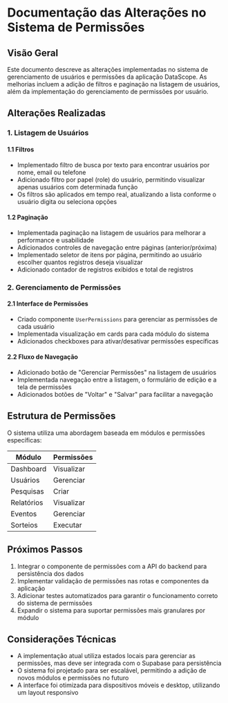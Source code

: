# Documentação das Alterações no Sistema de Permissões

## Visão Geral

Este documento descreve as alterações implementadas no sistema de gerenciamento de usuários e permissões da aplicação DataScope. As melhorias incluem a adição de filtros e paginação na listagem de usuários, além da implementação do gerenciamento de permissões por usuário.

## Alterações Realizadas

### 1. Listagem de Usuários

#### 1.1 Filtros
- Implementado filtro de busca por texto para encontrar usuários por nome, email ou telefone
- Adicionado filtro por papel (role) do usuário, permitindo visualizar apenas usuários com determinada função
- Os filtros são aplicados em tempo real, atualizando a lista conforme o usuário digita ou seleciona opções

#### 1.2 Paginação
- Implementada paginação na listagem de usuários para melhorar a performance e usabilidade
- Adicionados controles de navegação entre páginas (anterior/próxima)
- Implementado seletor de itens por página, permitindo ao usuário escolher quantos registros deseja visualizar
- Adicionado contador de registros exibidos e total de registros

### 2. Gerenciamento de Permissões

#### 2.1 Interface de Permissões
- Criado componente `UserPermissions` para gerenciar as permissões de cada usuário
- Implementada visualização em cards para cada módulo do sistema
- Adicionados checkboxes para ativar/desativar permissões específicas

#### 2.2 Fluxo de Navegação
- Adicionado botão de "Gerenciar Permissões" na listagem de usuários
- Implementada navegação entre a listagem, o formulário de edição e a tela de permissões
- Adicionados botões de "Voltar" e "Salvar" para facilitar a navegação

## Estrutura de Permissões

O sistema utiliza uma abordagem baseada em módulos e permissões específicas:

| Módulo | Permissões |
|--------|------------|
| Dashboard | Visualizar |
| Usuários | Gerenciar |
| Pesquisas | Criar |
| Relatórios | Visualizar |
| Eventos | Gerenciar |
| Sorteios | Executar |

## Próximos Passos

1. Integrar o componente de permissões com a API do backend para persistência dos dados
2. Implementar validação de permissões nas rotas e componentes da aplicação
3. Adicionar testes automatizados para garantir o funcionamento correto do sistema de permissões
4. Expandir o sistema para suportar permissões mais granulares por módulo

## Considerações Técnicas

- A implementação atual utiliza estados locais para gerenciar as permissões, mas deve ser integrada com o Supabase para persistência
- O sistema foi projetado para ser escalável, permitindo a adição de novos módulos e permissões no futuro
- A interface foi otimizada para dispositivos móveis e desktop, utilizando um layout responsivo